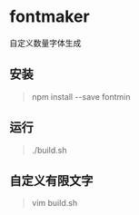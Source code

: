 # fontmaker
自定义数量字体生成

## 安装

>npm install --save fontmin

## 运行

>./build.sh

## 自定义有限文字

>vim build.sh
